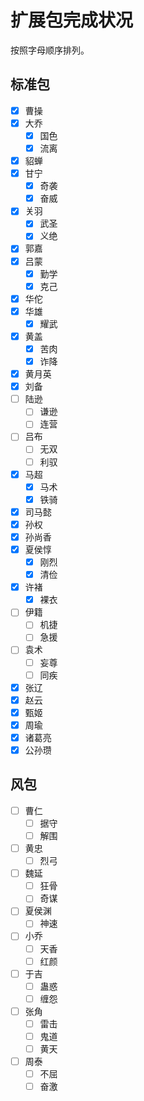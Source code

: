 # 扩展包完成状况

按照字母顺序排列。

## 标准包
- [X] 曹操
- [X] 大乔
  - [X] 国色
  - [X] 流离
- [X] 貂蝉
- [X] 甘宁
  - [X] 奇袭
  - [X] 奋威
- [X] 关羽
  - [X] 武圣
  - [X] 义绝
- [X] 郭嘉
- [X] 吕蒙
  - [X] 勤学
  - [X] 克己
- [X] 华佗
- [X] 华雄
  - [X] 耀武 
- [X] 黄盖
  - [X] 苦肉
  - [X] 诈降
- [X] 黄月英
- [X] 刘备
- [ ] 陆逊
  - [ ] 谦逊
  - [ ] 连营
- [ ] 吕布
  - [ ] 无双
  - [ ] 利驭
- [X] 马超
  - [X] 马术
  - [X] 铁骑
- [X] 司马懿
- [X] 孙权
- [X] 孙尚香
- [X] 夏侯惇
  - [X] 刚烈
  - [X] 清俭
- [X] 许褚
  - [X] 裸衣
- [ ] 伊籍
  - [ ] 机捷
  - [ ] 急援
- [ ] 袁术
  - [ ] 妄尊
  - [ ] 同疾
- [X] 张辽
- [X] 赵云
- [X] 甄姬
- [X] 周瑜
- [X] 诸葛亮
- [X] 公孙瓒

## 风包
- [ ] 曹仁
  - [ ] 据守
  - [ ] 解围
- [ ] 黄忠
  - [ ] 烈弓
- [ ] 魏延
  - [ ] 狂骨
  - [ ] 奇谋
- [ ] 夏侯渊
  - [ ] 神速
- [ ] 小乔
  - [ ] 天香
  - [ ] 红颜
- [ ] 于吉
  - [ ] 蛊惑
  - [ ] 缠怨
- [ ] 张角
  - [ ] 雷击
  - [ ] 鬼道
  - [ ] 黄天
- [ ] 周泰
  - [ ] 不屈
  - [ ] 奋激
